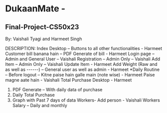 # DukaanMate - 
## Final-Project-CS50x23
By: Vaishali Tyagi and Harmeet Singh

DESCRIPTION:
Index Desktop – Buttons to all other functionalities - Harmeet
Customer bill banana hain – PDF Generate of bill - Harmeet
Login page – Admin and General User – Vaishali 
Registration – Admin Only – Vaishali 
Add Item – Admin Only – Vaishali 
Update Item - Harmeet
Add Weight (Raw and as well as ------) – General user as well as admin - Harmeet
*Daily Routine – Before logout – Kitne paise hain galle main (note wise) - Harmeet
Paise magne aate hain - Vaishali
Total Purchase Desktop - Harmeet
1.	PDF Generate – With daily data of purchase
2.	Daily Total Purchase
3.	Graph with Past 7 days of data
Workers- Add person - Vaishali
Workers Salary – Daily and monthly
